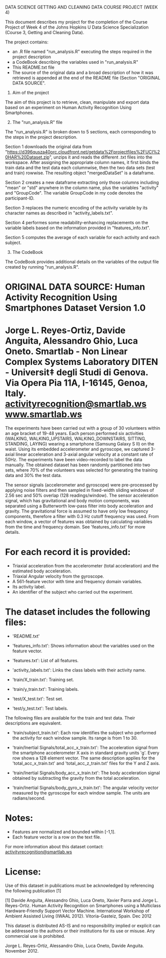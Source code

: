 DATA SCIENCE GETTING AND CLEANING DATA COURSE PROJECT (WEEK 4)

This document describes my project for the completion of the Course Project of Week 4 of the Johns Hopkins U Data Science Specialization (Course 3, Getting and Cleaning Data).

The project contains:
* an .R file named "run_analysis.R" executing the steps required in the project description
* a CodeBook describing the variables used in "run_analysis.R"
* This README.txt file
* The source of the original data and a broad description of how it was retrieved is appended at the end of the README file (Section "ORIGINAL DATA SOURCE".

1) Aim of the project

The aim of this project is to retrieve, clean, manipulate and export data based on an experiment on Human Activity Recognition Using Smartphones.

2) The "run_analysis.R" file

The "run_analysis.R" is broken down to 5 sections, each corresponding to the steps in the project description.

Section 1 downloads the original data from "https://d396qusza40orc.cloudfront.net/getdata%2Fprojectfiles%2FUCI%20HAR%20Dataset.zip", unzips it and reads the different .txt files into the workspace. After assigning the appropriate column names, it first binds the train data and the test data each columnwise, then the two data sets (test and train) rowwise. The resulting object "mergedDataSet" is a dataframe.

Section 2 creates a new dataframe extracting only those columns including "mean" or "std" anywhere in the column name, plus the variables "activity" and "GroupCode". The variable GroupCode in my code denotes the participant-ID.

Section 3 replaces the numeric encoding of the activity variable by its character names as described in "activity_labels.txt".

Section 4 performes some readability-enhancing replacements on the variable labels based on the information provided in "features_info.txt".

Section 5 computes the average of each variable for each activity and each subject.

3) The CodeBook

The CodeBook provides additional details on the variables of the output file created by running "run_analysis.R".


ORIGINAL DATA SOURCE:
Human Activity Recognition Using Smartphones Dataset
Version 1.0
==================================================================
Jorge L. Reyes-Ortiz, Davide Anguita, Alessandro Ghio, Luca Oneto.
Smartlab - Non Linear Complex Systems Laboratory
DITEN - Universit‡ degli Studi di Genova.
Via Opera Pia 11A, I-16145, Genoa, Italy.
activityrecognition@smartlab.ws
www.smartlab.ws
==================================================================

The experiments have been carried out with a group of 30 volunteers within an age bracket of 19-48 years. Each person performed six activities (WALKING, WALKING_UPSTAIRS, WALKING_DOWNSTAIRS, SITTING, STANDING, LAYING) wearing a smartphone (Samsung Galaxy S II) on the waist. Using its embedded accelerometer and gyroscope, we captured 3-axial linear acceleration and 3-axial angular velocity at a constant rate of 50Hz. The experiments have been video-recorded to label the data manually. The obtained dataset has been randomly partitioned into two sets, where 70% of the volunteers was selected for generating the training data and 30% the test data. 

The sensor signals (accelerometer and gyroscope) were pre-processed by applying noise filters and then sampled in fixed-width sliding windows of 2.56 sec and 50% overlap (128 readings/window). The sensor acceleration signal, which has gravitational and body motion components, was separated using a Butterworth low-pass filter into body acceleration and gravity. The gravitational force is assumed to have only low frequency components, therefore a filter with 0.3 Hz cutoff frequency was used. From each window, a vector of features was obtained by calculating variables from the time and frequency domain. See 'features_info.txt' for more details. 

For each record it is provided:
======================================

- Triaxial acceleration from the accelerometer (total acceleration) and the estimated body acceleration.
- Triaxial Angular velocity from the gyroscope. 
- A 561-feature vector with time and frequency domain variables. 
- Its activity label. 
- An identifier of the subject who carried out the experiment.

The dataset includes the following files:
=========================================

- 'README.txt'

- 'features_info.txt': Shows information about the variables used on the feature vector.

- 'features.txt': List of all features.

- 'activity_labels.txt': Links the class labels with their activity name.

- 'train/X_train.txt': Training set.

- 'train/y_train.txt': Training labels.

- 'test/X_test.txt': Test set.

- 'test/y_test.txt': Test labels.

The following files are available for the train and test data. Their descriptions are equivalent. 

- 'train/subject_train.txt': Each row identifies the subject who performed the activity for each window sample. Its range is from 1 to 30. 

- 'train/Inertial Signals/total_acc_x_train.txt': The acceleration signal from the smartphone accelerometer X axis in standard gravity units 'g'. Every row shows a 128 element vector. The same description applies for the 'total_acc_x_train.txt' and 'total_acc_z_train.txt' files for the Y and Z axis. 

- 'train/Inertial Signals/body_acc_x_train.txt': The body acceleration signal obtained by subtracting the gravity from the total acceleration. 

- 'train/Inertial Signals/body_gyro_x_train.txt': The angular velocity vector measured by the gyroscope for each window sample. The units are radians/second. 

Notes: 
======
- Features are normalized and bounded within [-1,1].
- Each feature vector is a row on the text file.

For more information about this dataset contact: activityrecognition@smartlab.ws

License:
========
Use of this dataset in publications must be acknowledged by referencing the following publication [1] 

[1] Davide Anguita, Alessandro Ghio, Luca Oneto, Xavier Parra and Jorge L. Reyes-Ortiz. Human Activity Recognition on Smartphones using a Multiclass Hardware-Friendly Support Vector Machine. International Workshop of Ambient Assisted Living (IWAAL 2012). Vitoria-Gasteiz, Spain. Dec 2012

This dataset is distributed AS-IS and no responsibility implied or explicit can be addressed to the authors or their institutions for its use or misuse. Any commercial use is prohibited.

Jorge L. Reyes-Ortiz, Alessandro Ghio, Luca Oneto, Davide Anguita. November 2012.


